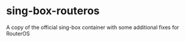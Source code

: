 # sing-box-routeros
A copy of the official sing-box container with some additional fixes for RouterOS
